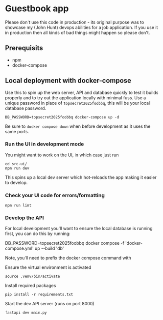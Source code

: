 # Guestbook app

Please don't use this code in production - its original purpose was to showcase my (John Hunt) devops abilities for a job application. If you use it in production then all kinds of bad things might happen so please don't.

## Prerequisits

- npm
- docker-compose

## Local deployment with docker-compose

Use this to spin up the web server, API and database quickly to test it builds properly and to try out the application locally with minimal fuss. Use a unique password in place of `topsecret2025foobbq`, this will be your local database password.

    DB_PASSWORD=topsecret2025foobbq docker-compose up -d

Be sure to `docker compose down` when before development as it uses the same ports.

### Run the UI in development mode

You might want to work on the UI, in which case just run

    cd src-ui/
    npm run dev

This spins up a local dev server which hot-reloads the app making it easier to develop.

### Check your UI code for errors/formatting

    npm run lint

### Develop the API

For local development you'll want to ensure the local database is running first, you can do this by running:

   DB_PASSWORD=topsecret2025foobbq docker compose -f 'docker-compose.yml' up --build 'db'

Note, you'll need to prefix the docker compose command with 

Ensure the virtual environment is activated

    source .venv/bin/activate

Install required packages

    pip install -r requirements.txt

Start the dev API server (runs on port 8000)

    fastapi dev main.py

